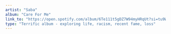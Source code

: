 ```yaml
---
artist: "Saba"
album: "Care For Me"
link_to: "https://open.spotify.com/album/6Te111t5gDZ7W94myHRqUt?si=tu9WvoBRShu8-tyge7x18w"
type: "Terrific album - exploring life, racism, recent fame, loss"
---
```

